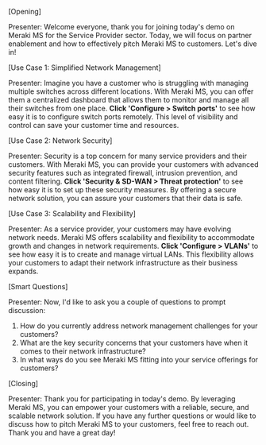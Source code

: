 [Opening]

Presenter: Welcome everyone, thank you for joining today's demo on Meraki MS for the Service Provider sector. Today, we will focus on partner enablement and how to effectively pitch Meraki MS to customers. Let's dive in!

[Use Case 1: Simplified Network Management]

Presenter: Imagine you have a customer who is struggling with managing multiple switches across different locations. With Meraki MS, you can offer them a centralized dashboard that allows them to monitor and manage all their switches from one place. **Click 'Configure > Switch ports'** to see how easy it is to configure switch ports remotely. This level of visibility and control can save your customer time and resources.

[Use Case 2: Network Security]

Presenter: Security is a top concern for many service providers and their customers. With Meraki MS, you can provide your customers with advanced security features such as integrated firewall, intrusion prevention, and content filtering. **Click 'Security & SD-WAN > Threat protection'** to see how easy it is to set up these security measures. By offering a secure network solution, you can assure your customers that their data is safe.

[Use Case 3: Scalability and Flexibility]

Presenter: As a service provider, your customers may have evolving network needs. Meraki MS offers scalability and flexibility to accommodate growth and changes in network requirements. **Click 'Configure > VLANs'** to see how easy it is to create and manage virtual LANs. This flexibility allows your customers to adapt their network infrastructure as their business expands.

[Smart Questions]

Presenter: Now, I'd like to ask you a couple of questions to prompt discussion:

1. How do you currently address network management challenges for your customers?
2. What are the key security concerns that your customers have when it comes to their network infrastructure?
3. In what ways do you see Meraki MS fitting into your service offerings for customers?

[Closing]

Presenter: Thank you for participating in today's demo. By leveraging Meraki MS, you can empower your customers with a reliable, secure, and scalable network solution. If you have any further questions or would like to discuss how to pitch Meraki MS to your customers, feel free to reach out. Thank you and have a great day!